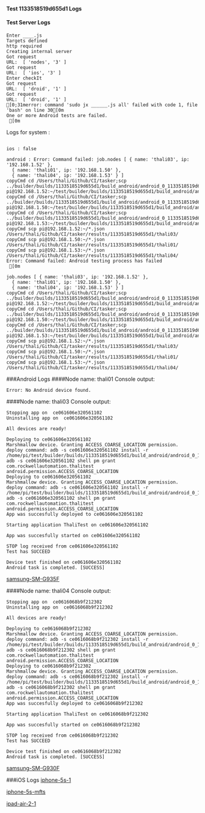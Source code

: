 #### Test 1133518519d655d1 Logs

#### Test Server Logs
```
Enter ____.js
Targets defined
http required
Creating internal server
Got request
URL:  [ 'nodes', '3' ]
Got request
URL:  [ 'ios', '3' ]
Enter checkIt
Got request
URL:  [ 'droid', '1' ]
Got request
URL:  [ 'droid', '1' ]
[0;31merror: command 'sudo jx ______.js all' failed with code 1, file 'bash' on line 30[0m
One or more Android tests are failed.
 [0m

```


Logs for system : 
```

ios : false

android : Error: Command failed: job.nodes [ { name: 'thali03', ip: '192.168.1.52' },
  { name: 'thali01', ip: '192.168.1.50' },
  { name: 'thali04', ip: '192.168.1.53' } ]
copyCmd cd /Users/thali/Github/CI/tasker;scp ../builder/builds/1133518519d655d1/build_android/android_0_1133518519d655d1.apk pi@192.168.1.52:~/test/builder/builds/1133518519d655d1/build_android/android_0_1133518519d655d1.apk
copyCmd cd /Users/thali/Github/CI/tasker;scp ../builder/builds/1133518519d655d1/build_android/android_0_1133518519d655d1.apk pi@192.168.1.50:~/test/builder/builds/1133518519d655d1/build_android/android_0_1133518519d655d1.apk
copyCmd cd /Users/thali/Github/CI/tasker;scp ../builder/builds/1133518519d655d1/build_android/android_0_1133518519d655d1.apk pi@192.168.1.53:~/test/builder/builds/1133518519d655d1/build_android/android_0_1133518519d655d1.apk
copyCmd scp pi@192.168.1.52:~/*.json /Users/thali/Github/CI/tasker/results/1133518519d655d1/thali03/
copyCmd scp pi@192.168.1.50:~/*.json /Users/thali/Github/CI/tasker/results/1133518519d655d1/thali01/
copyCmd scp pi@192.168.1.53:~/*.json /Users/thali/Github/CI/tasker/results/1133518519d655d1/thali04/
Error: Command failed: Android testing process has failed
 [0m

job.nodes [ { name: 'thali03', ip: '192.168.1.52' },
  { name: 'thali01', ip: '192.168.1.50' },
  { name: 'thali04', ip: '192.168.1.53' } ]
copyCmd cd /Users/thali/Github/CI/tasker;scp ../builder/builds/1133518519d655d1/build_android/android_0_1133518519d655d1.apk pi@192.168.1.52:~/test/builder/builds/1133518519d655d1/build_android/android_0_1133518519d655d1.apk
copyCmd cd /Users/thali/Github/CI/tasker;scp ../builder/builds/1133518519d655d1/build_android/android_0_1133518519d655d1.apk pi@192.168.1.50:~/test/builder/builds/1133518519d655d1/build_android/android_0_1133518519d655d1.apk
copyCmd cd /Users/thali/Github/CI/tasker;scp ../builder/builds/1133518519d655d1/build_android/android_0_1133518519d655d1.apk pi@192.168.1.53:~/test/builder/builds/1133518519d655d1/build_android/android_0_1133518519d655d1.apk
copyCmd scp pi@192.168.1.52:~/*.json /Users/thali/Github/CI/tasker/results/1133518519d655d1/thali03/
copyCmd scp pi@192.168.1.50:~/*.json /Users/thali/Github/CI/tasker/results/1133518519d655d1/thali01/
copyCmd scp pi@192.168.1.53:~/*.json /Users/thali/Github/CI/tasker/results/1133518519d655d1/thali04/

```
###Android Logs
####Node name: thali01
Console output:
```
Error: No Android device found. 
```
####Node name: thali03
Console output:
```
Stopping app on  ce061606e320561102
Uninstalling app on  ce061606e320561102

All devices are ready!

Deploying to ce061606e320561102
Marshmallow device. Granting ACCESS_COARSE_LOCATION permission.
deploy command: adb -s ce061606e320561102 install -r /home/pi/test/builder/builds/1133518519d655d1/build_android/android_0_1133518519d655d1.apk&& adb -s ce061606e320561102 shell pm grant com.rockwellautomation.thalitest android.permission.ACCESS_COARSE_LOCATION
Deploying to ce061606e320561102
Marshmallow device. Granting ACCESS_COARSE_LOCATION permission.
deploy command: adb -s ce061606e320561102 install -r /home/pi/test/builder/builds/1133518519d655d1/build_android/android_0_1133518519d655d1.apk&& adb -s ce061606e320561102 shell pm grant com.rockwellautomation.thalitest android.permission.ACCESS_COARSE_LOCATION
App was succesfully deployed to ce061606e320561102

Starting application ThaliTest on ce061606e320561102

App was succesfully started on ce061606e320561102

STOP log received from ce061606e320561102
Test has SUCCEED

Device test finished on ce061606e320561102 
Android task is completed. [SUCCESS]
```
[samsung-SM-G935F](https://github.com/ThaliTester/TestResults/blob/1133518519d655d1_CI_sanity_check_jareksl/thali03_samsung-SM-G935F.md)

####Node name: thali04
Console output:
```
Stopping app on  ce0616068b9f212302
Uninstalling app on  ce0616068b9f212302

All devices are ready!

Deploying to ce0616068b9f212302
Marshmallow device. Granting ACCESS_COARSE_LOCATION permission.
deploy command: adb -s ce0616068b9f212302 install -r /home/pi/test/builder/builds/1133518519d655d1/build_android/android_0_1133518519d655d1.apk&& adb -s ce0616068b9f212302 shell pm grant com.rockwellautomation.thalitest android.permission.ACCESS_COARSE_LOCATION
Deploying to ce0616068b9f212302
Marshmallow device. Granting ACCESS_COARSE_LOCATION permission.
deploy command: adb -s ce0616068b9f212302 install -r /home/pi/test/builder/builds/1133518519d655d1/build_android/android_0_1133518519d655d1.apk&& adb -s ce0616068b9f212302 shell pm grant com.rockwellautomation.thalitest android.permission.ACCESS_COARSE_LOCATION
App was succesfully deployed to ce0616068b9f212302

Starting application ThaliTest on ce0616068b9f212302

App was succesfully started on ce0616068b9f212302

STOP log received from ce0616068b9f212302
Test has SUCCEED

Device test finished on ce0616068b9f212302 
Android task is completed. [SUCCESS]
```
[samsung-SM-G930F](https://github.com/ThaliTester/TestResults/blob/1133518519d655d1_CI_sanity_check_jareksl/thali04_samsung-SM-G930F.md)




###iOS Logs
[iphone-5s-1](https://github.com/ThaliTester/TestResults/blob/1133518519d655d1_CI_sanity_check_jareksl/iOS_iphone-5s-1.md)

[iphone-5s-mfts](https://github.com/ThaliTester/TestResults/blob/1133518519d655d1_CI_sanity_check_jareksl/iOS_iphone-5s-mfts.md)

[ipad-air-2-1](https://github.com/ThaliTester/TestResults/blob/1133518519d655d1_CI_sanity_check_jareksl/iOS_ipad-air-2-1.md)


